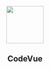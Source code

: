 <p align="center">
  <img width="100"src="https://fidelusperutravel.com/wp-content/uploads/2018/03/vuecode-01.png">
</p>
<h2 align="center">CodeVue</h2>
